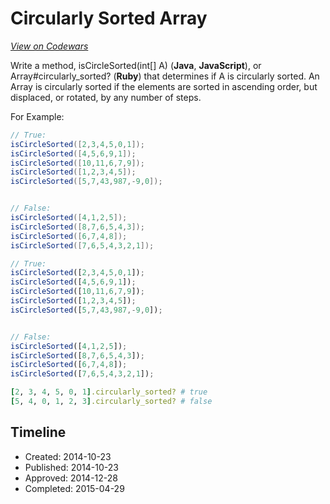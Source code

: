 # Circularly Sorted Array
[*View on Codewars*](https://www.codewars.com/kata/circularly-sorted-array)

Write a method, isCircleSorted(int[] A) (**Java**, **JavaScript**), or Array#circularly_sorted? (**Ruby**) that determines if A is
circularly sorted. An Array is circularly sorted if the elements are
sorted in ascending order, but displaced, or rotated, by any number of steps. 

For Example:

```java
// True:
isCircleSorted([2,3,4,5,0,1]);
isCircleSorted([4,5,6,9,1]);
isCircleSorted([10,11,6,7,9]);
isCircleSorted([1,2,3,4,5]);
isCircleSorted([5,7,43,987,-9,0]);


// False:
isCircleSorted([4,1,2,5]);
isCircleSorted([8,7,6,5,4,3]);
isCircleSorted([6,7,4,8]);
isCircleSorted([7,6,5,4,3,2,1]);
```
```javascript
// True:
isCircleSorted([2,3,4,5,0,1]);
isCircleSorted([4,5,6,9,1]);
isCircleSorted([10,11,6,7,9]);
isCircleSorted([1,2,3,4,5]);
isCircleSorted([5,7,43,987,-9,0]);


// False:
isCircleSorted([4,1,2,5]);
isCircleSorted([8,7,6,5,4,3]);
isCircleSorted([6,7,4,8]);
isCircleSorted([7,6,5,4,3,2,1]);
```
```ruby
[2, 3, 4, 5, 0, 1].circularly_sorted? # true
[5, 4, 0, 1, 2, 3].circularly_sorted? # false
```

## Timeline
- Created: 2014-10-23
- Published: 2014-10-23
- Approved: 2014-12-28
- Completed: 2015-04-29